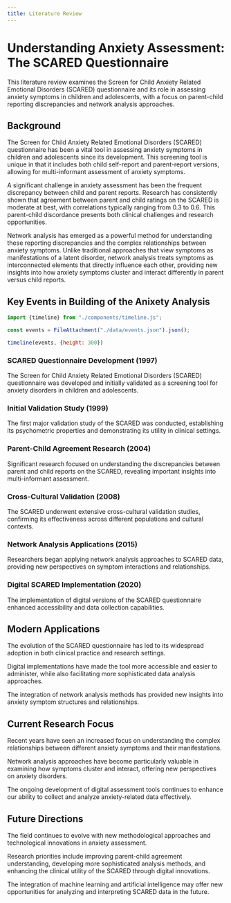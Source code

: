 ```yaml
---
title: Literature Review
---
```


# Understanding Anxiety Assessment: The SCARED Questionnaire

This literature review examines the Screen for Child Anxiety Related Emotional Disorders (SCARED) questionnaire and its role in assessing anxiety symptoms in children and adolescents, with a focus on parent-child reporting discrepancies and network analysis approaches.

## Background
The Screen for Child Anxiety Related Emotional Disorders (SCARED) questionnaire has been a vital tool in assessing anxiety symptoms in children and adolescents since its development. This screening tool is unique in that it includes both child self-report and parent-report versions, allowing for multi-informant assessment of anxiety symptoms.

A significant challenge in anxiety assessment has been the frequent discrepancy between child and parent reports. Research has consistently shown that agreement between parent and child ratings on the SCARED is moderate at best, with correlations typically ranging from 0.3 to 0.6. This parent-child discordance presents both clinical challenges and research opportunities.

Network analysis has emerged as a powerful method for understanding these reporting discrepancies and the complex relationships between anxiety symptoms. Unlike traditional approaches that view symptoms as manifestations of a latent disorder, network analysis treats symptoms as interconnected elements that directly influence each other, providing new insights into how anxiety symptoms cluster and interact differently in parent versus child reports.

## Key Events in Building of the Anixety Analysis

```js
import {timeline} from "./components/timeline.js";
```

```js
const events = FileAttachment("./data/events.json").json();
```

```js
timeline(events, {height: 300})
```

### SCARED Questionnaire Development (1997)

The Screen for Child Anxiety Related Emotional Disorders (SCARED) questionnaire was developed and initially validated as a screening tool for anxiety disorders in children and adolescents.

### Initial Validation Study (1999)

The first major validation study of the SCARED was conducted, establishing its psychometric properties and demonstrating its utility in clinical settings.

### Parent-Child Agreement Research (2004)

Significant research focused on understanding the discrepancies between parent and child reports on the SCARED, revealing important insights into multi-informant assessment.

### Cross-Cultural Validation (2008)

The SCARED underwent extensive cross-cultural validation studies, confirming its effectiveness across different populations and cultural contexts.

### Network Analysis Applications (2015)

Researchers began applying network analysis approaches to SCARED data, providing new perspectives on symptom interactions and relationships.

### Digital SCARED Implementation (2020)

The implementation of digital versions of the SCARED questionnaire enhanced accessibility and data collection capabilities.

## Modern Applications

The evolution of the SCARED questionnaire has led to its widespread adoption in both clinical practice and research settings.

Digital implementations have made the tool more accessible and easier to administer, while also facilitating more sophisticated data analysis approaches.

The integration of network analysis methods has provided new insights into anxiety symptom structures and relationships.

## Current Research Focus

Recent years have seen an increased focus on understanding the complex relationships between different anxiety symptoms and their manifestations.

Network analysis approaches have become particularly valuable in examining how symptoms cluster and interact, offering new perspectives on anxiety disorders.

The ongoing development of digital assessment tools continues to enhance our ability to collect and analyze anxiety-related data effectively.

## Future Directions

The field continues to evolve with new methodological approaches and technological innovations in anxiety assessment.

Research priorities include improving parent-child agreement understanding, developing more sophisticated analysis methods, and enhancing the clinical utility of the SCARED through digital innovations.

The integration of machine learning and artificial intelligence may offer new opportunities for analyzing and interpreting SCARED data in the future.
